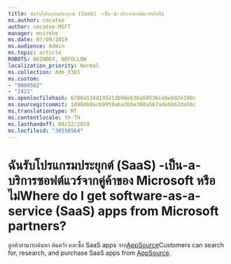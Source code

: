 ```yaml
---
title: ฉันรับโปรแกรมประยุกต์ (SaaS) -เป็น-a-บริการซอฟต์แวร์หรือไม่
ms.author: cmcatee
author: cmcatee-MSFT
manager: mnirkhe
ms.date: 07/09/2019
ms.audience: Admin
ms.topic: article
ROBOTS: NOINDEX, NOFOLLOW
localization_priority: Normal
ms.collection: Adm_O365
ms.custom:
- "9000562"
- "2421"
ms.openlocfilehash: 6788a534d19521db98eb3ba59536cebeb02e190c
ms.sourcegitcommit: 1d98db8acb9959aba3b5e308a567ade6b62da56c
ms.translationtype: MT
ms.contentlocale: th-TH
ms.lasthandoff: 08/22/2019
ms.locfileid: "36558564"
---
```

# <a name="where-do-i-get-software-as-a-service-saas-apps-from-microsoft-partners"></a><span data-ttu-id="6e13d-102">ฉันรับโปรแกรมประยุกต์ (SaaS) -เป็น-a-บริการซอฟต์แวร์จากคู่ค้าของ Microsoft หรือไม่</span><span class="sxs-lookup"><span data-stu-id="6e13d-102">Where do I get software-as-a-service (SaaS) apps from Microsoft partners?</span></span>

<span data-ttu-id="6e13d-103">ลูกค้าสามารถค้นหา ค้นคว้า และซื้อ SaaS apps จาก[AppSource](http://www.appsource.com/)</span><span class="sxs-lookup"><span data-stu-id="6e13d-103">Customers can search for, research, and purchase SaaS apps from [AppSource](http://www.appsource.com/).</span></span>